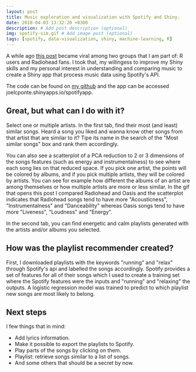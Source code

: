 ```yaml
---
layout: post
title: Music exploration and visualization with Spotify and Shiny.
date: 2018-04-03 13:32:20 +0300
description: # Add post description (optional)
img: spotify-sim.gif # Add image post (optional)
tags: [spotify, data-visualization, shiny, machine-learning, R]
---
```


A while ago [this post](http://www.rcharlie.com/post/fitter-happier/) became viral among two groups that I am part of: R users and Radiohead fans. I took that, my willingess to improve my Shiny skills and my personal interest in understanding and comparing music to create a Shiny app that process music data using Spotify's API.

The code can be found on [my github](https://github.com/joelcponte/shiny-app-spotify) and the app can be accessed joelcponte.shinyapps.io/spotifyapp.

## Great, but what can I do with it?

Select one or multiple artists. In the first tab, find their most (and least) similar songs. Heard a song you liked and wanna know other songs from that artist that are similar to it? Tipe its name in the search of the "Most similar songs" box and rank them accordingly.

You can also see a scatterplot of a PCA reduction to 2 or 3 dimensions of the songs features (such as energy and instrumentalness) to see where each song lies on that reduced space. If you pick one artist, the points will be colored by albums, and if you pick multiple artists, they will be colored by artists. You can see for example how different the albums of an artist are among themselves or how multiple artists are more or less similar. In the gif that opens this post I compared Radiohead and Oasis and the scatterplot indicates that Radiohead songs tend to have more "Acousticness", "Instrumentalness" and "Danceability" whereas Oasis songs tend to have more "Liveness", "Loudness" and "Energy".



In the second tab, you can find energetic and calm playlists generated with the artists and/or albums you selected.


## How was the playlist recommender created?

First, I downloaded playlists with the keywords "running" and "relax" through Spotify's api and labelled the songs accordingly. Spotify provides a set of features for all of their songs which I used to create a training set where the Spotify features were the inputs and "running" and "relaxing" the outputs. A logistic regression model was trained to predict to which playlist new songs are most likely to belong.


## Next steps

I few things that in mind:

- Add lyrics information.
- Make it possible to export the playlists to Spotify.
- Play parts of the songs by clicking on them.
- Playlist: retrieve songs similar to a list of songs.
- And some others that should be a secret by now.

